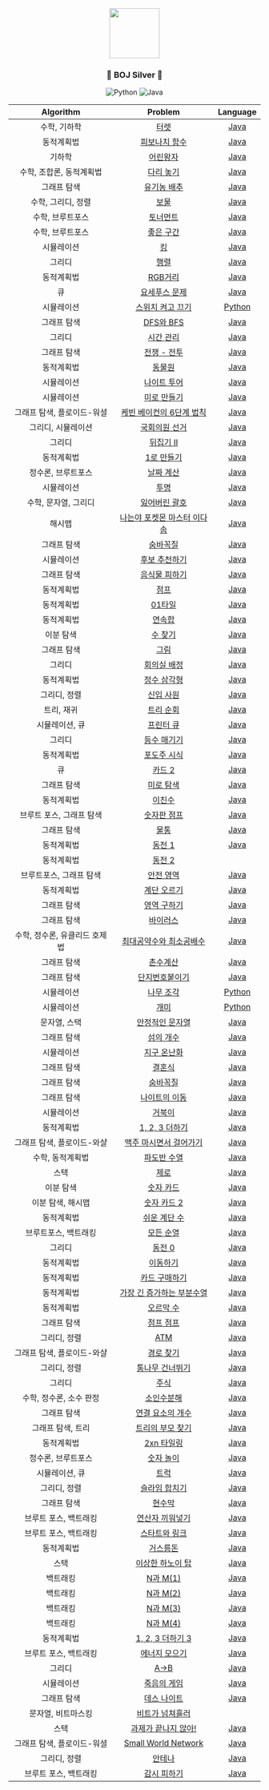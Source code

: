 <div align="center">
<img src="https://blog.kakaocdn.net/dn/DWDqx/btqCF8ao0qJ/T8JiTZF0sHxeCFIcOMGsv1/img.png" height="100">

### <center>🥈 BOJ Silver 🥈</center>

![Python](https://img.shields.io/badge/python-3670A0?style=for-the-badge&logo=python&logoColor=ffdd54)
![Java](https://img.shields.io/badge/java-%23ED8B00.svg?style=for-the-badge&logo=java&logoColor=white)

| Algorithm |  Problem  |  Language  |
|:---------:|:---------:|:----------:|
| 수학, 기하학 | [터렛](https://www.acmicpc.net/problem/1002) | [Java](./src/[BOJ]1002_터렛.java) |
| 동적계획법 | [피보나치 함수](https://www.acmicpc.net/problem/1003) | [Java](./src/[BOJ]1003_피보나치함수.java) |
| 기하학 | [어린왕자](https://www.acmicpc.net/problem/1004) | [Java](./src/[BOJ]1004_어린왕자.java) |
| 수학, 조합론, 동적계획법 | [다리 놓기](https://www.acmicpc.net/problem/1010) | [Java](./src/[BOJ]1010_다리놓기.java) |
| 그래프 탐색 | [유기농 배추](https://www.acmicpc.net/problem/1012) | [Java](./src/[BOJ]1012_유기농배추.java) |
| 수학, 그리디, 정렬 | [보물](https://www.acmicpc.net/problem/1026) | [Java](./src/[BOJ]1026_보물.java) |
| 수학, 브루트포스 | [토너먼트](https://www.acmicpc.net/problem/1057) | [Java](./src/[BOJ]1057_토너먼트.java) |
| 수학, 브루트포스 | [좋은 구간](https://www.acmicpc.net/problem/1059) | [Java](./src/[BOJ]1059_좋은구간.java) |
| 시뮬레이션 | [킹](https://www.acmicpc.net/problem/1063) | [Java](./src/[BOJ]1063_킹.java) |
| 그리디 | [행렬](https://www.acmicpc.net/problem/1080) | [Java](./src/BOJ1080_행렬.md) |
| 동적계획법 | [RGB거리](https://www.acmicpc.net/problem/1149) | [Java](./src/BOJ1149_RGB거리.md) |
| 큐 | [요세푸스 문제](https://www.acmicpc.net/problem/1158) | [Java](./src/[BOJ]1158_요세푸스문제.java) |
| 시뮬레이션 | [스위치 켜고 끄기](https://www.acmicpc.net/problem/1244) | [Python](./src/[BOJ]1244_스위치켜고끄기.py) |
| 그래프 탐색 | [DFS와 BFS](https://www.acmicpc.net/problem/1260) | [Java](./src/BOJ1260_DFS와BFS.md) |
| 그리디 | [시간 관리](https://www.acmicpc.net/problem/1263) | [Java](./src/BOJ1263_시간관리.md) |
| 그래프 탐색 | [전쟁 - 전투](https://www.acmicpc.net/problem/1303) | [Java](./src/BOJ1303_전쟁-전투.md) |
| 동적계획법 | [동물원](https://www.acmicpc.net/problem/1309) | [Java](./src/BOJ1309_동물원.md) |
| 시뮬레이션 | [나이트 투어](https://www.acmicpc.net/problem/1331) | [Java](./src/[BOJ]1331_나이트투어.java) |
| 시뮬레이션 | [미로 만들기](https://www.acmicpc.net/problem/1347) | [Java](./src/[BOJ]1347_미로만들기.java) |
| 그래프 탐색, 플로이드-워셜 | [케빈 베이컨의 6단계 법칙](https://www.acmicpc.net/problem/1389) | [Java](./src/BOJ1389_케빈베이컨의6단계법칙.md) |
| 그리디, 시뮬레이션 | [국회의원 선거](https://www.acmicpc.net/problem/1417) | [Java](./src/[BOJ]1417_국회의원선거.java) |
| 그리디 | [뒤집기 II](https://www.acmicpc.net/problem/1455) | [Java](./src/[BOJ]1455_뒤집기II.java) | 
| 동적계획법 | [1로 만들기](https://www.acmicpc.net/problem/1463) | [Java](./src/[BOJ]1463_1로만들기.java) |
| 정수론, 브루트포스 | [날짜 계산](https://www.acmicpc.net/problem/1476) | [Java](./src/[BOJ]1476_날짜계산.java) |
| 시뮬레이션 | [투명](https://www.acmicpc.net/problem/1531) | [Java](./src/[BOJ]1531_투명.java) |
| 수학, 문자열, 그리디 | [잃어버린 괄호](https://www.acmicpc.net/problem/1541) | [Java](./src/BOJ1541_잃어버린괄호.md) |
| 해시맵 | [나는야 포켓몬 마스터 이다솜](https://www.acmicpc.net/problem/1620) | [Java](./src/BOJ1620_나는야포켓몬마스터이다솜.md) |
| 그래프 탐색 | [숨바꼭질](https://www.acmicpc.net/problem/1697) | [Java](./src/BOJ1697_숨바꼭질.md) |
| 시뮬레이션 | [후보 추천하기](https://www.acmicpc.net/problem/1713) | [Java](./src/[BOJ]1713_후보추천하기.java) |
| 그래프 탐색 | [음식물 피하기](https://www.acmicpc.net/problem/1743) | [Java](./src/BOJ1743_음식물피하기.md) |
| 동적계획법 | [점프](https://www.acmicpc.net/problem/1890) | [Java](./src/BOJ1890_점프.md) |
| 동적계획법 | [01타일](https://www.acmicpc.net/problem/1904) | [Java](./src/BOJ1904_01타일.md) |
| 동적계획법 | [연속합](https://www.acmicpc.net/problem/1912) | [Java](./src/BOJ1912_연속합.md) |
| 이분 탐색 | [수 찾기](https://www.acmicpc.net/problem/1920) | [Java](./src/BOJ1920_수찾기.md) |
| 그래프 탐색 | [그림](https://www.acmicpc.net/problem/1926) | [Java](./src/BOJ1926_그림.md) |
| 그리디 | [회의실 배정](https://www.acmicpc.net/problem/1931) | [Java](./src/BOJ1931_회의실배정.md) |
| 동적계획법 | [정수 삼각형](https://www.acmicpc.net/problem/1932) | [Java](./src/[BOJ]1932_정수삼각형.java) |
| 그리디, 정렬 | [신입 사원](https://www.acmicpc.net/problem/1946) | [Java](./src/BOJ1946_신입사원.md) |
| 트리, 재귀 | [트리 순회](https://www.acmicpc.net/problem/1991) | [Java](./src/[BOJ]1991_트리순회.java) |
| 시뮬레이션, 큐 | [프린터 큐](https://www.acmicpc.net/problem/1966) | [Java](./src/[BOJ]1966_프린터큐.java) |
| 그리디 | [등수 매기기](https://www.acmicpc.net/problem/2012) | [Java](./src/BOJ2012_등수매기기.md) |
| 동적계획법 | [포도주 시식](https://www.acmicpc.net/problem/2156) | [Java](./src/[BOJ]2156_포도주시식.java) |
| 큐 | [카드 2](https://www.acmicpc.net/problem/2164) | [Java](./src/[BOJ]2164_카드2.java) |
| 그래프 탐색 | [미로 탐색](https://www.acmicpc.net/problem/2178) | [Java](./src/[BOJ]2178_미로탐색.java) |
| 동적계획법 | [이친수](https://www.acmicpc.net/problem/2193) | [Java](./src/[BOJ]2193_이친수.java) |
| 브루트 포스, 그래프 탐색 | [숫자판 점프](https://www.acmicpc.net/problem/2210) | [Java](./src/BOJ2210_숫자판점프.md) |
| 그래프 탐색 | [물통](https://www.acmicpc.net/problem/2251) | [Java](./src/[BOJ]2251_물통.java) |
| 동적계획법 | [동전 1](https://www.acmicpc.net/problem/2293) | [Java](./src/[BOJ]2293_동전1.java) |
| 동적계획법 | [동전 2](https://www.acmicpc.net/problem/2294) |  |
| 브루트포스, 그래프 탐색 | [안전 영역](https://www.acmicpc.net/problem/2468) | [Java](./src/BOJ2468_안전영역.md) |
| 동적계획법 | [계단 오르기](https://www.acmicpc.net/problem/2579) | [Java](./src/[BOJ]2579_계단오르기.java) |
| 그래프 탐색 | [영역 구하기](https://www.acmicpc.net/problem/2583) | [Java](./src/[BOJ]2583_영역구하기.java) |
| 그래프 탐색 | [바이러스](https://www.acmicpc.net/problem/2606) | [Java](./src/[BOJ]2606_바이러스.java) |
| 수학, 정수론, 유클리드 호제법 | [최대공약수와 최소공배수](https://www.acmicpc.net/problem/2609) | [Java](./src/[BOJ]2609_최대공약수와최소공배수.java) |
| 그래프 탐색 | [촌수계산](https://www.acmicpc.net/problem/2644) | [Java](./src/BOJ2644_촌수계산.md) |
| 그래프 탐색 | [단지번호붙이기](https://www.acmicpc.net/problem/2667) | [Java](./src/[BOJ]2667_단지번호붙이기.java) |
| 시뮬레이션 | [나무 조각](https://www.acmicpc.net/problem/2947) | [Python](./src/[BOJ]2947_나무조각.py) |
| 시뮬레이션 | [개미](https://www.acmicpc.net/problem/3048) | [Python](./src/[BOJ]3048_개미.py) |
| 문자열, 스택 | [안정적인 문자열](https://www.acmicpc.net/problem/4889) | [Java](./src/[BOJ]4889_안정적인문자열.java) |
| 그래프 탐색 | [섬의 개수](https://www.acmicpc.net/problem/4963) | [Java](./src/BOJ4963_섬의개수.md) |
| 시뮬레이션 | [지구 온난화](https://www.acmicpc.net/problem/5212) | [Java](./src/[BOJ]5212_지구온난화.java) |
| 그래프 탐색 | [결혼식](https://www.acmicpc.net/problem/5567) | [Java](./src/[BOJ]5567_결혼식.java) |
| 그래프 탐색 | [숨바꼭질](https://www.acmicpc.net/problem/6118) | [Java](./src/BOJ6118_숨바꼭질.md) |
| 그래프 탐색 | [나이트의 이동](https://www.acmicpc.net/problem/7562) | [Java](./src/[BOJ]7562_나이트의이동.java) |
| 시뮬레이션 | [거북이](https://www.acmicpc.net/problem/8911) | [Java](./src/[BOJ]8911_거북이.java) |
| 동적계획법 | [1, 2, 3 더하기](https://www.acmicpc.net/problem/9095) | [Java](./src/[BOJ]9095_1,2,3더하기.java) |
| 그래프 탐색, 플로이드-와샬 | [맥주 마시면서 걸어가기](https://www.acmicpc.net/problem/9205) | [Java](./src/[BOJ]9205_맥주마시면서걸어가기.java) |
| 수학, 동적계획법 | [파도반 수열](https://www.acmicpc.net/problem/9461) | [Java](./src/BOJ9461_파도반수열.md) |
| 스택 | [제로](https://www.acmicpc.net/problem/10773) | [Java](./src/[BOJ]10773_제로.java) |
| 이분 탐색 | [숫자 카드](https://www.acmicpc.net/problem/10815) | [Java](./src/BOJ10815_숫자카드.md) |
| 이분 탐색, 해시맵 | [숫자 카드 2](https://www.acmicpc.net/problem/10816) | [Java](./src/BOJ10816_숫자카드2.md) |
| 동적계획법 | [쉬운 계단 수](https://www.acmicpc.net/problem/10844) | [Java](./src/[BOJ]10844_쉬운계단수.java) |
| 브루트포스, 백트래킹 | [모든 순열](https://www.acmicpc.net/problem/10974) | [Java](./src/[BOJ]10974_모든순열.java) |
| 그리디 | [동전 0](https://www.acmicpc.net/problem/11047) | [Java](./src/[BOJ]11047_동전0.java) |
| 동적계획법 | [이동하기](https://www.acmicpc.net/problem/11048) | [Java](./src/[BOJ]11048_이동하기.java) |
| 동적계획법 | [카드 구매하기](https://www.acmicpc.net/problem/11052) | [Java](./src/BOJ11052_카드구매하기.md) |
| 동적계획법 | [가장 긴 증가하는 부분수열](https://www.acmicpc.net/problem/11053) | [Java](./src/BOJ11053_가장긴증가하는부분수열.md) |
| 동적계획법 | [오르막 수](https://www.acmicpc.net/problem/11057) | [Java](./src/BOJ11057_오르막수.md) |
| 그래프 탐색 | [점프 점프](https://www.acmicpc.net/problem/11060) | [Java](./src/BOJ11060_점프점프.md) |
| 그리디, 정렬 | [ATM](https://www.acmicpc.net/problem/11399) | [Java](./src/[BOJ]11399_ATM.java) |
| 그래프 탐색, 플로이드-와샬 | [경로 찾기](https://www.acmicpc.net/problem/11403) | [Java](./src/BOJ11403_경로찾기.md) |
| 그리디, 정렬 | [통나무 건너뛰기](https://www.acmicpc.net/problem/11497) | [Java](./src/BOJ11497_통나무건너뛰기.md) |
| 그리디 | [주식](https://www.acmicpc.net/problem/11501) | [Java](./src/BOJ11501_주식.md) |
| 수학, 정수론, 소수 판정 | [소인수분해](https://www.acmicpc.net/problem/11653) | [Java](./src/[BOJ]11653_소인수분해.java) |
| 그래프 탐색 | [연결 요소의 개수](https://www.acmicpc.net/problem/11724) | [Java](./src/[BOJ]11724_연결요소의개수.java) |
| 그래프 탐색, 트리 | [트리의 부모 찾기](https://www.acmicpc.net/problem/11725) | [Java](./src/BOJ11725_트리의부모찾기.md) |
| 동적계획법 | [2xn 타일링](https://www.acmicpc.net/problem/11726) | [Java](./src/[BOJ]11726_2xn타일링.java) |
| 정수론, 브루트포스 | [숫자 놀이](https://www.acmicpc.net/problem/12971) | [Java](./src/[BOJ]12971_숫자놀이.java) |
| 시뮬레이션, 큐 | [트럭](https://www.acmicpc.net/problem/13335) | [Java](./src/[BOJ]13335_트럭.java) |
| 그리디, 정렬 | [슬라임 합치기](https://www.acmicpc.net/problem/14241) | [Java](./src/[BOJ]14241_슬라임합치기.java) |
| 그래프 탐색 | [현수막](https://www.acmicpc.net/problem/14716) | [Java](./src/BOJ14716_현수막.md) |
| 브루트 포스, 백트래킹 | [연산자 끼워넣기](https://www.acmicpc.net/problem/14888) | [Java](./src/BOJ14888_연산자끼워넣기.md) |
| 브루트 포스, 백트래킹 | [스타트와 링크](https://www.acmicpc.net/problem/14889) | [Java](./src/BOJ14889_스타트와링크.md) |
| 동적계획법 | [거스름돈](https://www.acmicpc.net/problem/14916) | [Java](./src/[BOJ]14916_거스름돈.java) |
| 스택 | [이상한 하노이 탑](https://www.acmicpc.net/problem/15500) | [Java](./src/[BOJ]15500_이상한하노이탑.java) |
| 백트래킹 | [N과 M(1)](https://www.acmicpc.net/problem/15649) | [Java](./src/BOJ15649_N과M(1).md) |
| 백트래킹 | [N과 M(2)](https://www.acmicpc.net/problem/15650) | [Java](./src/BOJ15650_N과M(2).md) |
| 백트래킹 | [N과 M(3)](https://www.acmicpc.net/problem/15651) | [Java](./src/[BOJ]15651_N과M(3).java) |
| 백트래킹 | [N과 M(4)](https://www.acmicpc.net/problem/15652) | [Java](./src/[BOJ]15652_N과M(4).java) |
| 동적계획법 | [1, 2, 3 더하기 3](https://www.acmicpc.net/problem/15988) | [Java](./src/[BOJ]15988_1,2,3더하기3.java) |
| 브루트 포스, 백트래킹 | [에너지 모으기](https://www.acmicpc.net/problem/16198) | [Java](./src/BOJ16198_에너지모으기.md) |
| 그리디 | [A→B](https://www.acmicpc.net/problem/16953) | [Java](./src/BOJ16953_A→B.md) |
| 시뮬레이션 | [죽음의 게임](https://www.acmicpc.net/problem/15988) | [Java](./src/[BOJ]17204_죽음의게임.java) |
| 그래프 탐색 | [데스 나이트](https://www.acmicpc.net/problem/16948) | [Java](./src/BOJ16948_데스나이트.md) |
| 문자열, 비트마스킹 | [비트가 넘쳐흘러](https://www.acmicpc.net/problem/17419) | |
| 스택 | [과제가 끝나지 않아!](https://www.acmicpc.net/problem/17952) | [Java](./src/BOJ17952_과제가끝나지않아!.md) |
| 그래프 탐색, 플로이드-워셜 | [Small World Network](https://www.acmicpc.net/problem/18243) | [Java](./src/BOJ18243_SmallWorldNetwork.md) |
| 그리디, 정렬 | [안테나](https://www.acmicpc.net/problem/18310)| [Java](./src/[BOJ]18310_안테나.java) |
| 브루트 포스, 백트래킹 | [감시 피하기](https://www.acmicpc.net/problem/18428) | [Java](./src/BOJ18428_감시피하기.md) |
</div>